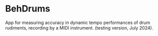 # BehDrums
App for measuring accuracy in dynamic tempo performances of drum rudiments, recording by a MIDI instrument.
(testing version, July 2024).
